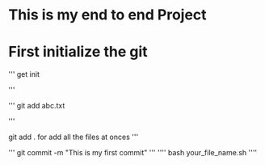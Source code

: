 # This is my end to end Project 

# First initialize the git 
'''
get init

'''

'''
git add abc.txt

'''

git add . for add all the files at onces 
'''

'''
git commit -m "This is my first commit"
''' 
''''
bash your_file_name.sh
''''
